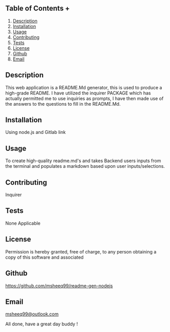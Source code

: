 ## Table of Contents +

1. [Description](#Description)
2. [Installation](#Installation)
3. [Usage](#Usage)
4. [Contributing](#Contributing)
5. [Tests](#Tests)
6. [License](#License)
7. [Github](#Github)
8. [Email](#Email)

## Description
This web application is a README.Md generator, this is used to produce a high-grade README. I have utilized the inquirer PACKAGE which has actually permitted me to use inquiries as prompts, I have then made use of the answers to the questions to fill in the README.Md.



## Installation
Using node.js and Gitlab link



## Usage
To create high-quality readme.md's and takes Backend users inputs from the terminal and populates a markdown based upon user inputs/selections.



## Contributing
Inquirer 



## Tests
None Applicable



## License
Permission is hereby granted, free of charge, to any person obtaining a copy of this software and associated



## Github
https://github.com/msheeq99/readme-gen-nodejs



## Email
msheeq99@outlook.com 

All done, have a great day buddy !


